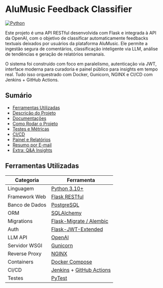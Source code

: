 # AluMusic Feedback Classifier

[![Python](https://img.shields.io/badge/python-3670A0?style=for-the-badge&logo=python&labelColor=11111b&color=B5E8E0&logoColor=e0e0e0)](https://www.python.org/)

Este projeto é uma API RESTful desenvolvida com Flask e integrada à API da OpenAI, com o objetivo de classificar automaticamente feedbacks textuais deixados por usuários da plataforma AluMusic. Ele permite a ingestão segura de comentários, classificação inteligente via LLM, análise de tendências e geração de relatórios semanais.

O sistema foi construído com foco em paralelismo, autenticação via JWT, interface moderna para curadoria e painel público para insights em tempo real. Tudo isso orquestrado com Docker, Gunicorn, NGINX e CI/CD com Jenkins + GitHub Actions.

## Sumário

- [Ferramentas Utilizadas](#ferramentas-utilizadas)
- [Descrição do Projeto](#descrição-do-projeto)
- [Documentações](#documentações)
- [Como Rodar o Projeto](#como-rodar-o-projeto)
- [Testes e Métricas](#testes-e-métricas)
- [CI/CD](#cicd)
- [Painel e Relatórios](#painel-e-relatórios)
- [Resumo por E-mail](#resumo-por-e-mail)
- [Extra: Q&A Insights](#extra-qa-insights)

## Ferramentas Utilizadas

| Categoria      | Ferramenta                                                                               |
|----------------|------------------------------------------------------------------------------------------|
| Linguagem      | [Python 3.10+](https://www.python.org/)                                                  |
| Framework Web  | [Flask RESTful](https://flask-restful.readthedocs.io/en/latest/)                         |
| Banco de Dados | [PostgreSQL](https://www.postgresql.org/)                                                |
| ORM            | [SQLAlchemy](https://www.sqlalchemy.org/)                                                |
| Migrations     | [Flask-Migrate / Alembic](https://flask-migrate.readthedocs.io/)                         |
| Auth           | [Flask-JWT-Extended](https://flask-jwt-extended.readthedocs.io/)                         |
| LLM API        | [OpenAI](https://platform.openai.com/docs)                                               |
| Servidor WSGI  | [Gunicorn](https://gunicorn.org/)                                                        |
| Reverse Proxy  | [NGINX](https://nginx.org/en/docs/)                                                      |
| Containers     | [Docker Compose](https://docs.docker.com/compose/)                                       |
| CI/CD          | [Jenkins](https://www.jenkins.io/) + [GitHub Actions](https://docs.github.com/actions)   |
| Testes         | [PyTest](https://docs.pytest.org/en/latest/)                                             |
